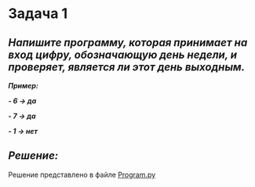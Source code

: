 # Задача 1

## ***Напишите программу, которая принимает на вход цифру, обозначающую день недели, и проверяет, является ли этот день выходным.***

***Пример:***

***- 6 -> да***

***- 7 -> да***

***- 1 -> нет***


## ***Решение:***

Решение представлено в файле [Program.py](Program.py)


